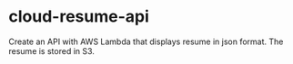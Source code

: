 # cloud-resume-api
Create an API with AWS Lambda that displays resume in json format. The resume is stored in S3.
